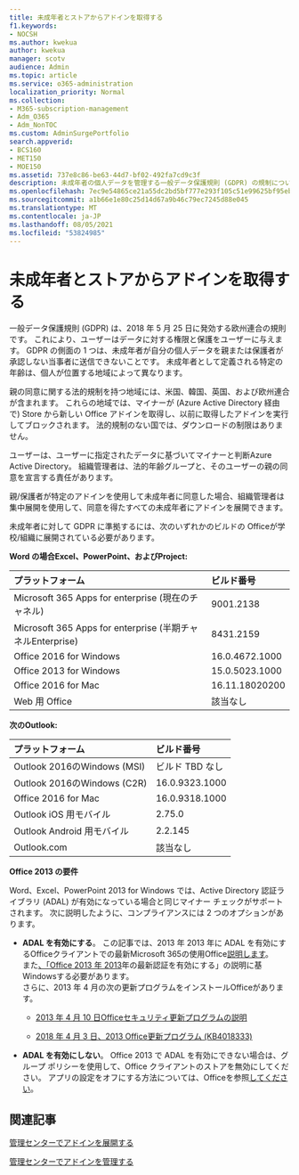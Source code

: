 ```yaml
---
title: 未成年者とストアからアドインを取得する
f1.keywords:
- NOCSH
ms.author: kwekua
author: kwekua
manager: scotv
audience: Admin
ms.topic: article
ms.service: o365-administration
localization_priority: Normal
ms.collection:
- M365-subscription-management
- Adm_O365
- Adm_NonTOC
ms.custom: AdminSurgePortfolio
search.appverid:
- BCS160
- MET150
- MOE150
ms.assetid: 737e8c86-be63-44d7-bf02-492fa7cd9c3f
description: 未成年者の個人データを管理する一般データ保護規則 (GDPR) の規制について学ぶ。
ms.openlocfilehash: 7ec9e54865ce21a55dc2bd5bf777e293f105c51e99625bf95ebc1a6dabb7ee22
ms.sourcegitcommit: a1b66e1e80c25d14d67a9b46c79ec7245d88e045
ms.translationtype: MT
ms.contentlocale: ja-JP
ms.lasthandoff: 08/05/2021
ms.locfileid: "53824985"
---
```

# <a name="minors-and-acquiring-add-ins-from-the-store"></a>未成年者とストアからアドインを取得する

一般データ保護規則 (GDPR) は、2018 年 5 月 25 日に発効する欧州連合の規則です。 これにより、ユーザーはデータに対する権限と保護をユーザーに与えます。 GDPR の側面の 1 つは、未成年者が自分の個人データを親または保護者が承認しない当事者に送信できないことです。 未成年者として定義される特定の年齢は、個人が位置する地域によって異なります。
  
親の同意に関する法的規制を持つ地域には、米国、韓国、英国、および欧州連合が含まれます。 これらの地域では、マイナーが (Azure Active Directory 経由で) Store から新しい Office アドインを取得し、以前に取得したアドインを実行してブロックされます。 法的規制のない国では、ダウンロードの制限はありません。
  
ユーザーは、ユーザーに指定されたデータに基づいてマイナーと判断Azure Active Directory。 組織管理者は、法的年齢グループと、そのユーザーの親の同意を宣言する責任があります。
  
親/保護者が特定のアドインを使用して未成年者に同意した場合、組織管理者は集中展開を使用して、同意を得たすべての未成年者にアドインを展開できます。
  
未成年者に対して GDPR に準拠するには、次のいずれかのビルドの Officeが学校/組織に展開されている必要があります。
 
 **Word の場合Excel、PowerPoint、およびProject:** 

|**プラットフォーム** <br/> |**ビルド番号** <br/> |
|:-----|:-----|
|Microsoft 365 Apps for enterprise (現在のチャネル)  <br/> |9001.2138   <br/> |
|Microsoft 365 Apps for enterprise (半期チャネルEnterprise)  <br/> |8431.2159  <br/> |
|Office 2016 for Windows  <br/> |16.0.4672.1000  <br/> |
|Office 2013 for Windows  <br/> |15.0.5023.1000  <br/> |
|Office 2016 for Mac  <br/> |16.11.18020200  <br/> |
|Web 用 Office  <br/> |該当なし  <br/> |
   
 **次のOutlook:** 
  
|**プラットフォーム** <br/> |**ビルド番号** <br/> |
|:-----|:-----|
|Outlook 2016のWindows (MSI)  <br/> |ビルド TBD なし  <br/> |
|Outlook 2016のWindows (C2R)  <br/> |16.0.9323.1000  <br/> |
|Office 2016 for Mac  <br/> |16.0.9318.1000  <br/> |
|Outlook iOS 用モバイル  <br/> |2.75.0  <br/> |
|Outlook Android 用モバイル  <br/> |2.2.145  <br/> |
|Outlook.com  <br/> |該当なし  <br/> |

 **Office 2013 の要件**
  
Word、Excel、PowerPoint 2013 for Windows では、Active Directory 認証ライブラリ (ADAL) が有効になっている場合と同じマイナー チェックがサポートされます。 次に説明したように、コンプライアンスには 2 つのオプションがあります。
  
- **ADAL を有効にする**。 この記事では、2013 年 2013 年に ADAL を有効にするOfficeクライアントでの最新Microsoft 365の使用Office[説明します](../../enterprise/modern-auth-for-office-2013-and-2016.md)。<br/>また[、「Office 2013 年 2013](../security-and-compliance/enable-modern-authentication.md)年の最新認証を有効にする」の説明に基Windowsする必要があります。<br/>さらに、2013 年 4 月の次の更新プログラムをインストールOfficeがあります。
    
  - [2013 年 4 月 10 日Officeセキュリティ更新プログラムの説明](https://support.microsoft.com/help/4018330/description-of-the-security-update-for-office-2013-april-10-2018)
    
  - [2018 年 4 月 3 日、2013 Office更新プログラム (KB4018333)](https://support.microsoft.com/help/4018333/april-3-2018-update-for-office-2013-kb4018333)
    
- **ADAL を有効にしない**。 Office 2013 で ADAL を有効にできない場合は、グループ ポリシーを使用して、Office クライアントのストアを無効にしてください。 アプリの設定をオフにする方法については、Officeを参照[してください](/previous-versions/office/office-2013-resource-kit/cc178992(v=office.15))。

## <a name="related-articles"></a>関連記事

[管理センターでアドインを展開する](./manage-deployment-of-add-ins.md)

[管理センターでアドインを管理する](./manage-addins-in-the-admin-center.md)
